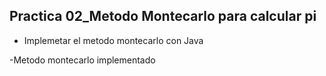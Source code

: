 ## Practica 02_Metodo Montecarlo para calcular pi

- Implemetar el metodo montecarlo con Java

-Metodo montecarlo implementado